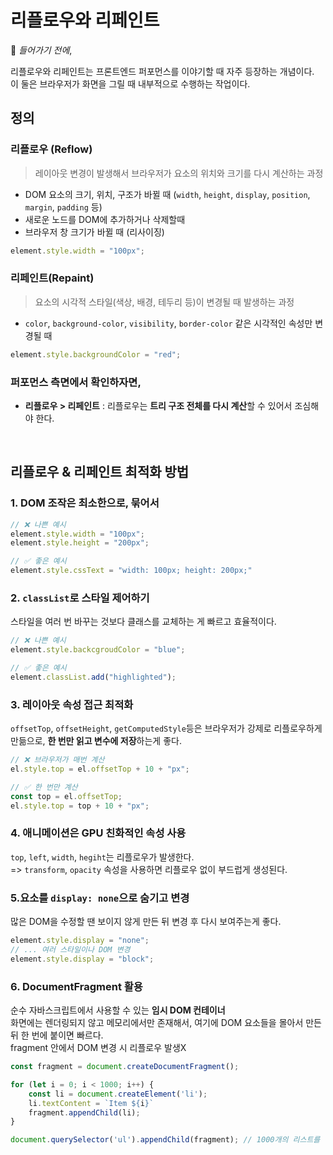 # 리플로우와 리페인트

📌 *들어가기 전에*,

리플로우와 리페인트는 프론트엔드 퍼포먼스를 이야기할 때 자주 등장하는 개념이다.
<br>이 둘은 브라우저가 화면을 그릴 때 내부적으로 수행하는 작업이다.

## 정의
### 리플로우 (Reflow)
> 레이아웃 변경이 발생해서 브라우저가 요소의 위치와 크기를 다시 계산하는 과정

- DOM 요소의 크기, 위치, 구조가 바뀔 때 (`width`, `height`, `display`, `position`, `margin`, `padding` 등)
- 새로운 노드를 DOM에 추가하거나 삭제할때
- 브라우저 창 크기가 바뀔 때 (리사이징)

```js
element.style.width = "100px";
```

### 리페인트(Repaint)
> 요소의 시각적 스타일(색상, 배경, 테두리 등)이 변경될 때 발생하는 과정

- `color`, `background-color`, `visibility`, `border-color` 같은 시각적인 속성만 변경될 때

```js
element.style.backgroundColor = "red";
```

### 퍼포먼스 측면에서 확인하자면,

- **리플로우 > 리페인트**
  : 리플로우는 **트리 구조 전체를 다시 계산**할 수 있어서 조심해야 한다.

<br>

## 리플로우 & 리페인트 최적화 방법
### 1. DOM 조작은 최소한으로, 묶어서
```js
// ❌ 나쁜 예시
element.style.width = "100px";
element.style.height = "200px";

// ✅ 좋은 예시
element.style.cssText = "width: 100px; height: 200px;"
```

### 2. `classList`로 스타일 제어하기
스타일을 여러 번 바꾸는 것보다 클래스를 교체하는 게 빠르고 효율적이다.
```js
// ❌ 나쁜 예시
element.style.backcgroudColor = "blue";

// ✅ 좋은 예시
element.classList.add("highlighted");
```

### 3. 레이아웃 속성 접근 최적화
`offsetTop`, `offsetHeight`, `getComputedStyle`등은 브라우저가 강제로 리플로우하게 만듦으로, **한 번만 읽고 변수에 저장**하는게 좋다.
```js
// ❌ 브라우저가 매번 계산
el.style.top = el.offsetTop + 10 + "px";

// ✅ 한 번만 계산
const top = el.offsetTop;
el.style.top = top + 10 + "px";
```

### 4. 애니메이션은 GPU 친화적인 속성 사용
`top`, `left`, `width`, `hegiht`는 리플로우가 발생한다.
<br> => `transform`, `opacity` 속성을 사용하면 리플로우 없이 부드럽게 생성된다.

### 5.요소를 `display: none`으로 숨기고 변경
많은 DOM을 수정할 땐 보이지 않게 만든 뒤 변경 후 다시 보여주는게 좋다.
```js
element.style.display = "none";
// ... 여러 스타일이나 DOM 변경
element.style.display = "block";
```

### 6. DocumentFragment 활용
순수 자바스크립트에서 사용할 수 있는 **임시 DOM 컨테이너**
<br>화면에는 렌더링되지 않고 메모리에서만 존재해서, 여기에 DOM 요소들을 몰아서 만든 뒤 한 번에 붙이면 빠르다.
<br>fragment 안에서 DOM 변경 시 리플로우 발생X
```js
const fragment = document.createDocumentFragment();

for (let i = 0; i < 1000; i++) {
    const li = document.createElement('li');
    li.textContent = `Item ${i}`
    fragment.appendChild(li);
}

document.querySelector('ul').appendChild(fragment); // 1000개의 리스트를 넣지만 리플로우는 단 한 번만 발생
```